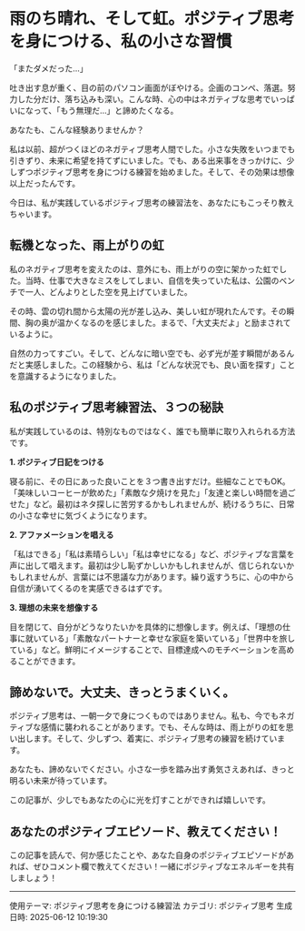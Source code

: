 # 雨のち晴れ、そして虹。ポジティブ思考を身につける、私の小さな習慣

「またダメだった…」

吐き出す息が重く、目の前のパソコン画面がぼやける。企画のコンペ、落選。努力した分だけ、落ち込みも深い。こんな時、心の中はネガティブな思考でいっぱいになって、「もう無理だ…」と諦めたくなる。

あなたも、こんな経験ありませんか？

私は以前、超がつくほどのネガティブ思考人間でした。小さな失敗をいつまでも引きずり、未来に希望を持てずにいました。でも、ある出来事をきっかけに、少しずつポジティブ思考を身につける練習を始めました。そして、その効果は想像以上だったんです。

今日は、私が実践しているポジティブ思考の練習法を、あなたにもこっそり教えちゃいます。

## 転機となった、雨上がりの虹

私のネガティブ思考を変えたのは、意外にも、雨上がりの空に架かった虹でした。当時、仕事で大きなミスをしてしまい、自信を失っていた私は、公園のベンチで一人、どんよりとした空を見上げていました。

その時、雲の切れ間から太陽の光が差し込み、美しい虹が現れたんです。その瞬間、胸の奥が温かくなるのを感じました。まるで、「大丈夫だよ」と励まされているように。

自然の力ってすごい。そして、どんなに暗い空でも、必ず光が差す瞬間があるんだと実感しました。この経験から、私は「どんな状況でも、良い面を探す」ことを意識するようになりました。

## 私のポジティブ思考練習法、３つの秘訣

私が実践しているのは、特別なものではなく、誰でも簡単に取り入れられる方法です。

**1. ポジティブ日記をつける**

寝る前に、その日にあった良いことを３つ書き出すだけ。些細なことでもOK。「美味しいコーヒーが飲めた」「素敵な夕焼けを見た」「友達と楽しい時間を過ごせた」など。最初はネタ探しに苦労するかもしれませんが、続けるうちに、日常の小さな幸せに気づくようになります。

**2. アファメーションを唱える**

「私はできる」「私は素晴らしい」「私は幸せになる」など、ポジティブな言葉を声に出して唱えます。最初は少し恥ずかしいかもしれませんが、信じられないかもしれませんが、言葉には不思議な力があります。繰り返すうちに、心の中から自信が湧いてくるのを実感できるはずです。

**3. 理想の未来を想像する**

目を閉じて、自分がどうなりたいかを具体的に想像します。例えば、「理想の仕事に就いている」「素敵なパートナーと幸せな家庭を築いている」「世界中を旅している」など。鮮明にイメージすることで、目標達成へのモチベーションを高めることができます。

## 諦めないで。大丈夫、きっとうまくいく。

ポジティブ思考は、一朝一夕で身につくものではありません。私も、今でもネガティブな感情に襲われることがあります。でも、そんな時は、雨上がりの虹を思い出します。そして、少しずつ、着実に、ポジティブ思考の練習を続けています。

あなたも、諦めないでください。小さな一歩を踏み出す勇気さえあれば、きっと明るい未来が待っています。

この記事が、少しでもあなたの心に光を灯すことができれば嬉しいです。

## あなたのポジティブエピソード、教えてください！

この記事を読んで、何か感じたことや、あなた自身のポジティブエピソードがあれば、ぜひコメント欄で教えてください！一緒にポジティブなエネルギーを共有しましょう！


---
使用テーマ: ポジティブ思考を身につける練習法
カテゴリ: ポジティブ思考
生成日時: 2025-06-12 10:19:30
